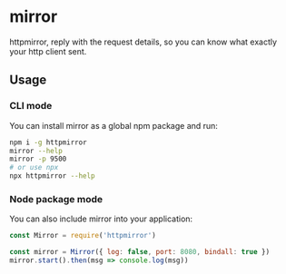 # mirror

httpmirror, reply with the request details, so you can know what exactly your http client sent.

## Usage

### CLI mode

You can install mirror as a global npm package and run:

```bash
npm i -g httpmirror
mirror --help
mirror -p 9500
# or use npx
npx httpmirror --help
```

### Node package mode

You can also include mirror into your application:

```js
const Mirror = require('httpmirror')

const mirror = Mirror({ log: false, port: 8080, bindall: true })
mirror.start().then(msg => console.log(msg))
```
